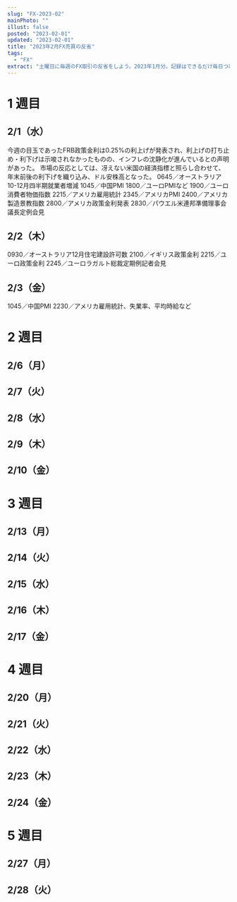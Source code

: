 ```yaml
---
slug: "FX-2023-02"
mainPhoto: ""
illust: false
posted: "2023-02-01"
updated: "2023-02-01"
title: "2023年2月FX売買の反省"
tags:
  - "FX"
extract: "土曜日に毎週のFX取引の反省をしよう。2023年1月分。記録はできるだけ毎日つける。"
---
```


# 1 週目

## 2/1（水）

今週の目玉であったFRB政策金利は0.25%の利上げが発表され、利上げの打ち止め・利下げは示唆されなかったものの、インフレの沈静化が進んでいるとの声明があった。
市場の反応としては、冴えない米国の経済指標と照らし合わせて、年末前後の利下げを織り込み、ドル安株高となった。
0645／オーストラリア10-12月四半期就業者増減
1045／中国PMI
1800／ユーロPMIなど
1900／ユーロ消費者物価指数
2215／アメリカ雇用統計
2345／アメリカPMI
2400／アメリカ製造景教指数
2800／アメリカ政策金利発表
2830／パウエル米連邦準備理事会議長定例会見

## 2/2（木）

0930／オーストラリア12月住宅建設許可数
2100／イギリス政策金利
2215／ユーロ政策金利
2245／ユーロラガルト総裁定期例記者会見


## 2/3（金）

1045／中国PMI
2230／アメリカ雇用統計、失業率、平均時給など

# 2 週目

## 2/6（月）

## 2/7（火）

## 2/8（水）

## 2/9（木）

## 2/10（金）

# 3 週目

## 2/13（月）

## 2/14（火）

## 2/15（水）

## 2/16（木）

## 2/17（金）

# 4 週目

## 2/20（月）

## 2/21（火）

## 2/22（水）

## 2/23（木）

## 2/24（金）

# 5 週目

## 2/27（月）

## 2/28（火）
